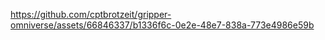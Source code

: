 

https://github.com/cptbrotzeit/gripper-omniverse/assets/66846337/b1336f6c-0e2e-48e7-838a-773e4986e59b


